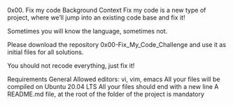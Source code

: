 0x00. Fix my code
Background Context Fix my code is a new type of project, where we’ll jump into an existing code base and fix it!

Sometimes you will know the language, sometimes not.

Please download the repository 0x00-Fix_My_Code_Challenge and use it as initial files for all solutions.

You should not recode everything, just fix it!

Requirements General Allowed editors: vi, vim, emacs All your files will be compiled on Ubuntu 20.04 LTS All your files should end with a new line A README.md file, at the root of the folder of the project is mandatory
